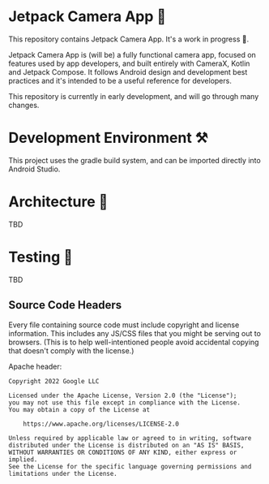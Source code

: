 # Jetpack Camera App 📸 

This repository contains Jetpack Camera App. It's a work in progress 🚧.

Jetpack Camera App is (will be) a fully functional camera app, focused on features used by
app developers, and built entirely with CameraX, Kotlin and Jetpack Compose. It follows Android 
design and development best practices and it's intended to be a useful reference for developers.

This repository is currently in early development, and will go through many changes.

# Development Environment ⚒️ 

This project uses the gradle build system, and can be imported directly into Android Studio.

# Architecture 📐

TBD

# Testing 🧪

TBD


## Source Code Headers

Every file containing source code must include copyright and license
information. This includes any JS/CSS files that you might be serving out to
browsers. (This is to help well-intentioned people avoid accidental copying that
doesn't comply with the license.)

Apache header:

    Copyright 2022 Google LLC

    Licensed under the Apache License, Version 2.0 (the "License");
    you may not use this file except in compliance with the License.
    You may obtain a copy of the License at

        https://www.apache.org/licenses/LICENSE-2.0

    Unless required by applicable law or agreed to in writing, software
    distributed under the License is distributed on an "AS IS" BASIS,
    WITHOUT WARRANTIES OR CONDITIONS OF ANY KIND, either express or implied.
    See the License for the specific language governing permissions and
    limitations under the License.
